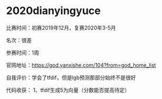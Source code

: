 # 2020dianyingyuce
比赛时间：初赛2019年12月，复赛2020年3-5月

名次：很差

参赛时间：1周

官网地址：https://god.yanxishe.com/104?from=god_home_list

自我评价：学会了tfdif，但是lgb预测那部分始终不是很好

代码收获：
1、tfdif生成5为向量（分数能否提高待定）
